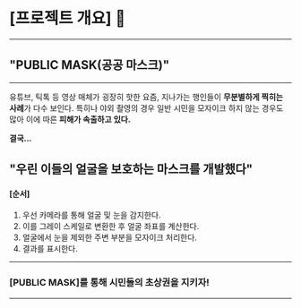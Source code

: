 # [프로젝트 개요] 👋

---
## "PUBLIC MASK(공공 마스크)"
---




 유튜브, 틱톡 등 영상 매체가 굉장히 핫한 요즘, 지나가는 행인들이 **무분별하게 찍히는 사례**가 다수 보인다.
 특히나 야외 촬영의 경우 일반 시민을 모자이크 하지 않는 경우도 많아 이에 따른 **피해가 속출하고 있다.**

 **결국...**




## "우린 이들의 얼굴을 보호하는 마스크를 개발했다"



#### [순서]
1. 우선 카메라를 통해 얼굴 및 눈을 감지한다.
2. 이를 그레이 스케일로 변환한 후 얼굴 좌표를 계산한다.
3. 얼굴에서 눈을 제외한 주변 부분을 모자이크 처리한다.
4. 결과를 표시한다.
---




   ### [PUBLIC MASK]를 통해 시민들의 초상권을 지키자!

   ---
